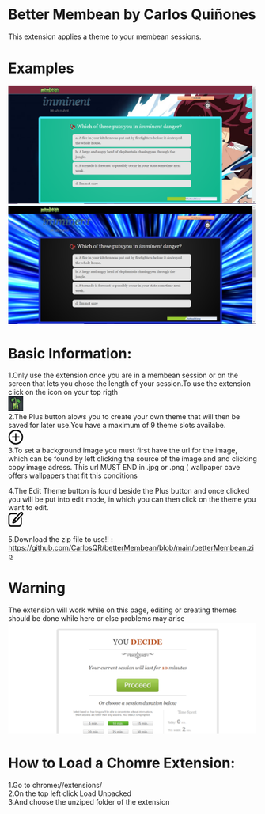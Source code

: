 # Better Membean by Carlos Quiñones


This extension applies a theme to your membean sessions.<br/>

# Examples

<img width=" 500px" heigth = "2500px" src = "https://github.com/CarlosQR/betterMembean/blob/main/example.PNG"> <img width=" 500px" heigth = "2500px" src = "https://github.com/CarlosQR/betterMembean/blob/main/example2.PNG"><br/>

# Basic Information:



1.Only use the extension once you are in a membean session or on the screen that lets you chose the length of your session.To use the extension click on the icon on your top rigth <br /> 
<img width=" 30px" heigth = "30px" src = "https://github.com/CarlosQR/betterMembean/blob/main/images/Icon.PNG"><br/>
2.The Plus button alows you to create your own theme that will then be saved for later use.You have a maximum of 9 theme slots availabe. <br /> 
<img width=" 30px" heigth = "30px" src = "kisspng-computer-icons-download-button-symbol-plus-5abd9e3f0d1281.9002311215223762550536-removebg-preview.png"><br/>
3.To set a background image you must first have the url for the image, which can be found by left clicking the source of the image and and clicking copy image adress. This url MUST END in .jpg or .png ( wallpaper cave offers wallpapers that fit this conditions <br /> 

4.The Edit Theme button is found beside the Plus button and once clicked you will be put into edit mode, in which you can then click on the theme you want to edit.<br/>
<img width=" 30px" heigth = "30px" src = "edit.png"><br/>

5.Download the zip file to use!! : <br/>
https://github.com/CarlosQR/betterMembean/blob/main/betterMembean.zip


# Warning
The extension will work while on this page, editing or creating themes should be done while here or else problems may arise<br/>
<img width=" 500px" heigth = "2500px" src = "https://github.com/CarlosQR/betterMembean/blob/main/images/Training.PNG"><br/>
# How to Load a Chomre Extension:

1.Go to chrome://extensions/<br /> 
2.On the top left click Load Unpacked <br /> 
3.And choose the unziped folder of the extension


